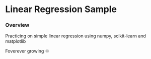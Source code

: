 # Linear Regression Sample

### Overview

Practicing on simple linear regression using numpy, scikit-learn and matplotlib

Foverever growing ♾
